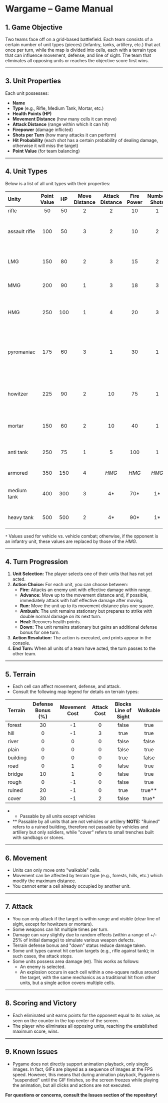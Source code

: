 # Wargame – Game Manual

## 1. Game Objective

Two teams face off on a grid-based battlefield. Each team consists of a certain number of unit types (pieces) (infantry, tanks, artillery, etc.) that act once per turn, while the map is divided into cells, each with a terrain type that can influence movement, defense, and line of sight. The team that eliminates all opposing units or reaches the objective score first wins.

---

## 3. Unit Properties

Each unit possesses:
- **Name**
- **Type** (e.g., Rifle, Medium Tank, Mortar, etc.)
- **Health Points (HP)**
- **Movement Distance** (how many cells it can move)
- **Attack Distance** (range within which it can hit)
- **Firepower** (damage inflicted)
- **Shots per Turn** (how many attacks it can perform)
- **Hit Probability** (each shot has a certain probability of dealing damage, otherwise it will miss the target)
- **Point Value** (for team balancing)

---

## 4. Unit Types
Below is a list of all unit types with their properties:

| Unity         | Point Value | HP  | Move Distance | Attack Distance | Fire Power | Number Shots | Hit Probability | Note                                                  |
| :------------ | :---------: | :-: | :-----------: | :-------------: | :--------: | :----------: | :-------------: | :---------------------------------------------------- |
| rifle         | 50          | 50  | 2             | 2               | 10         | 1            | 0.9             | Basic unit                                            |
| assault rifle | 100         | 50  | 3             | 2               | 10         | 2            | 0.85            | More mobile, higher volume of fire                    |
| LMG           | 150         | 80  | 2             | 3               | 15         | 2            | 0.75            | Support infantry, greater range/HP                    |
| MMG           | 200         | 90  | 1             | 3               | 18         | 3            | 0.7             | Heavy fire, slow, defensive                           |
| HMG           | 250         | 100 | 1             | 4               | 20         | 3            | 0.65            | Maximum anti-infantry fire, very slow                 |
| pyromaniac    | 175         | 60  | 3             | 1               | 30         | 1            | 0.8             | Close-quarters assault, very powerful but fragile, `HE` |
| howitzer      | 225         | 90  | 2             | 10              | 75         | 1            | 0.75            | Heavy artillery, powerful against vehicles, `HE`      |
| mortar        | 150         | 60  | 2             | 10              | 40         | 1            | 0.8             | Light indirect artillery, `HE`                        |
| anti tank     | 250         | 75  | 1             | 5               | 100        | 1            | 0.9             | Anti-tank specialist, lethal but vulnerable           |
| armored       | 350         | 150 | 4             | *HMG* | *HMG* | *HMG* | *HMG* | Infantry support                                      |
| medium tank   | 400         | 300 | 3             | 4* | 70* | 1* | 0.85* | Main battle tank, versatile                           |
| heavy tank    | 500         | 500 | 2             | 4* | 90* | 1* | 0.85* | Assault tank, very durable                            |

`*` Values used for vehicle vs. vehicle combat; otherwise, if the opponent is an infantry unit, these values are replaced by those of the *HMG*.

---

## 4. Turn Progression

1.  **Unit Selection:** The player selects one of their units that has not yet acted.
2.  **Action Choice:** For each unit, you can choose between:
    -   **Fire:** Attacks an enemy unit with effective damage within range.
    -   **Advance:** Move up to the movement distance and, if possible, immediately attack with half effective damage after moving.
    -   **Run:** Move the unit up to its movement distance plus one square.
    -   **Ambush:** The unit remains stationary but prepares to strike with double normal damage on its next turn.
    -   **Heal:** Recovers health points.
    -   **Down:** The unit remains stationary but gains an additional defense bonus for one turn.
3.  **Action Resolution:** The action is executed, and prints appear in the console.
4.  **End Turn:** When all units of a team have acted, the turn passes to the other team.

---

## 5. Terrain

- Each cell can affect movement, defense, and attack.
- Consult the following map legend for details on terrain types:

| Terrain  | Defense Bonus (%) | Movement Cost | Attack Cost | Blocks Line of Sight | Walkable |
| :------- | :---------------: | :-----------: | :---------: | :------------------: | :------: |
| forest   | 30                | -1            | 0           | false                | true     |
| hill     | 0                 | -1            | 3           | true                 | true     |
| river    | 0                 | 0             | 0           | false                | false    |
| plain    | 0                 | 0             | 0           | false                | true     |
| building | 0                 | 0             | 0           | true                 | false    |
| road     | 0                 | 1             | 0           | false                | true     |
| bridge   | 10                | 1             | 0           | false                | true     |
| rough    | 0                 | -1            | 0           | false                | true     |
| ruined   | 20                | -1            | 0           | true                 | true** |
| cover    | 30                | -1            | 2           | false                | true* |

- * Passable by all units except vehicles
- ** Passable by all units that are not vehicles or artillery
**NOTE:** "Ruined" refers to a ruined building, therefore not passable by vehicles and artillery but only soldiers, while "cover" refers to small trenches built with sandbags or stones.

---

## 6. Movement

- Units can only move onto "walkable" cells.
- Movement can be affected by terrain type (e.g., forests, hills, etc.) which modify the maximum distance.
- You cannot enter a cell already occupied by another unit.

---

## 7. Attack

- You can only attack if the target is within range and visible (clear line of sight, except for howitzers or mortars).
- Some weapons can hit multiple times per turn.
- Damage can vary slightly due to random effects (within a range of +/- 25% of initial damage) to simulate various weapon defects.
- Terrain defense bonus and "down" status reduce damage taken.
- Some unit types cannot hit certain targets (e.g., rifle against tank); in such cases, the attack stops.
- Some units possess area damage (`HE`). This works as follows:
  - An enemy is selected.
  - An explosion occurs in each cell within a one-square radius around the target, with the same mechanics as a traditional hit from other units, but a single action covers multiple cells.

---

## 8. Scoring and Victory

- Each eliminated unit earns points for the opponent equal to its value, as seen on the counter in the top center of the screen.
- The player who eliminates all opposing units, reaching the established maximum score, wins.

---

## 9. Known Issues
- Pygame does not directly support animation playback, only single images. In fact, GIFs are played as a sequence of images at the FPS speed. However, this means that during animation playback, Pygame is "suspended" until the GIF finishes, so the screen freezes while playing the animation, but all clicks and actions are not executed.

**For questions or concerns, consult the Issues section of the repository!**
